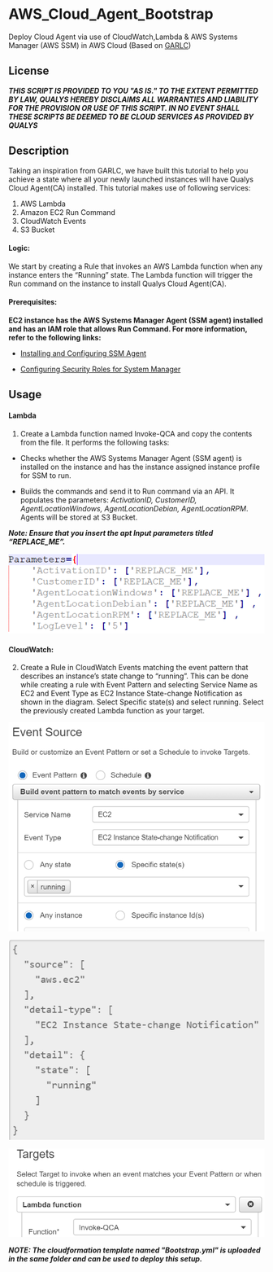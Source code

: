 # AWS_Cloud_Agent_Bootstrap
Deploy Cloud Agent via use of CloudWatch,Lambda & AWS Systems Manager (AWS SSM) in AWS Cloud (Based on [GARLC](https://github.com/awslabs/lambda-runcommand-configuration-management))

## License
_**THIS SCRIPT IS PROVIDED TO YOU "AS IS."  TO THE EXTENT PERMITTED BY LAW, QUALYS HEREBY DISCLAIMS ALL WARRANTIES AND LIABILITY FOR THE PROVISION OR USE OF THIS SCRIPT.  IN NO EVENT SHALL THESE SCRIPTS BE DEEMED TO BE CLOUD SERVICES AS PROVIDED BY QUALYS**_

## Description
Taking an inspiration from GARLC, we have built this tutorial to help you achieve a state where all your newly launched instances will have Qualys Cloud Agent(CA) installed.
This tutorial makes use of following services:
1.	AWS Lambda
2.	Amazon EC2 Run Command
3.	CloudWatch Events
4.	S3 Bucket

#### Logic: 
We start by creating a Rule that invokes an AWS Lambda function when any instance enters the “Running” state. The Lambda function will trigger the Run command on the instance to install Qualys Cloud Agent(CA).

#### Prerequisites:

**EC2 instance has the AWS Systems Manager Agent (SSM agent) installed and has an IAM role that allows Run Command. For more information, refer to the following links:**

* [Installing and Configuring SSM Agent](http://docs.aws.amazon.com/systems-manager/latest/userguide/ssm-agent.html)

* [Configuring Security Roles for System Manager](http://docs.aws.amazon.com/systems-manager/latest/userguide/systems-manager-access.html)

## Usage

#### Lambda
 1.	Create a Lambda function named Invoke-QCA and copy the contents from the file. It performs the following tasks:

* Checks whether the AWS Systems Manager Agent (SSM agent) is installed on the instance and has the instance assigned instance profile for SSM to run.

* Builds the commands and send it to Run command via an API. It populates the parameters: _ActivationID, CustomerID, AgentLocationWindows, AgentLocationDebian, AgentLocationRPM_. 
Agents will be stored at S3 Bucket. 

**_Note: Ensure that you insert the apt Input parameters titled _“REPLACE_ME”_._**

![Image](parameters.png?raw=true)

#### CloudWatch:

 2.	Create a Rule in CloudWatch Events matching the event pattern that describes an instance’s state change to “running”. This can be done while creating a rule with Event Pattern and selecting Service Name as EC2 and Event Type as EC2 Instance State-change Notification as shown in the diagram. Select Specific state(s) and select running. Select the previously created Lambda function as your target.

 ![eventsources|100x100,30%](eventsources.png?raw=true "eventsources")

 ![eventfilters|100x100,30%](eventfilters.png?raw=true "eventfilters")

 ![eventtargets |100x100,30%](eventtargets.png?raw=true "eventtargets")

**_NOTE: The cloudformation template named "Bootstrap.yml" is uploaded in the same folder and can be used to deploy this setup._**


